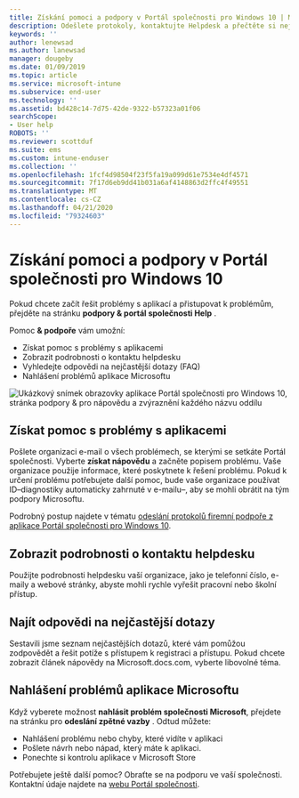 ```yaml
---
title: Získání pomoci a podpory v Portál společnosti pro Windows 10 | Microsoft Docs
description: Odešlete protokoly, kontaktujte Helpdesk a přečtěte si nejčastější dotazy na stránce podpory & Portál společnosti nápovědě.
keywords: ''
author: lenewsad
ms.author: lanewsad
manager: dougeby
ms.date: 01/09/2019
ms.topic: article
ms.service: microsoft-intune
ms.subservice: end-user
ms.technology: ''
ms.assetid: bd428c14-7d75-42de-9322-b57323a01f06
searchScope:
- User help
ROBOTS: ''
ms.reviewer: scottduf
ms.suite: ems
ms.custom: intune-enduser
ms.collection: ''
ms.openlocfilehash: 1fcf4d98504f23f5fa19a099d61e7534e4df4571
ms.sourcegitcommit: 7f17d6eb9dd41b031a6af4148863d2ffc4f49551
ms.translationtype: MT
ms.contentlocale: cs-CZ
ms.lasthandoff: 04/21/2020
ms.locfileid: "79324603"
---
```

# <a name="get-help-and-support-in-company-portal-for-windows-10"></a>Získání pomoci a podpory v Portál společnosti pro Windows 10

Pokud chcete začít řešit problémy s aplikací a přistupovat k problémům, přejděte na stránku **podpory & portál společnosti Help** .   

Pomoc **& podpoře** vám umožní:  

* Získat pomoc s problémy s aplikacemi
* Zobrazit podrobnosti o kontaktu helpdesku
* Vyhledejte odpovědi na nejčastější dotazy (FAQ) 
* Nahlášení problémů aplikace Microsoftu

![Ukázkový snímek obrazovky aplikace Portál společnosti pro Windows 10, stránka podpory & pro nápovědu a zvýraznění každého názvu oddílu](./media/1812_UCP_Help_Support_sections.png)  

## <a name="get-help-with-app-problems"></a>Získat pomoc s problémy s aplikacemi

Pošlete organizaci e-mail o všech problémech, se kterými se setkáte Portál společnosti. Vyberte **získat nápovědu** a začněte popisem problému. Vaše organizace použije informace, které poskytnete k řešení problému. Pokud k určení problému potřebujete další pomoc, bude vaše organizace používat ID&ndash;diagnostiky automaticky zahrnuté v e-mailu&ndash;, aby se mohli obrátit na tým podpory Microsoftu.  

Podrobný postup najdete v tématu [odeslání protokolů firemní podpoře z aplikace Portál společnosti pro Windows 10](send-logs-to-your-it-admin-cp-windows.md).  

## <a name="view-helpdesk-contact-details"></a>Zobrazit podrobnosti o kontaktu helpdesku  
Použijte podrobnosti helpdesku vaší organizace, jako je telefonní číslo, e-maily a webové stránky, abyste mohli rychle vyřešit pracovní nebo školní přístup.  

## <a name="find-answers-to-frequently-asked-questions"></a>Najít odpovědi na nejčastější dotazy  
Sestavili jsme seznam nejčastějších dotazů, které vám pomůžou zodpovědět a řešit potíže s přístupem k registraci a přístupu. Pokud chcete zobrazit článek nápovědy na Microsoft.docs.com, vyberte libovolné téma.  

## <a name="report-app-problems-to-microsoft"></a>Nahlášení problémů aplikace Microsoftu  
Když vyberete možnost **nahlásit problém společnosti Microsoft**, přejdete na stránku pro **odeslání zpětné vazby** . Odtud můžete:

* Nahlášení problému nebo chyby, které vidíte v aplikaci  
* Pošlete návrh nebo nápad, který máte k aplikaci.  
* Ponechte si kontrolu aplikace v Microsoft Store   


Potřebujete ještě další pomoc? Obraťte se na podporu ve vaší společnosti. Kontaktní údaje najdete na [webu Portál společnosti](https://go.microsoft.com/fwlink/?linkid=2010980).
